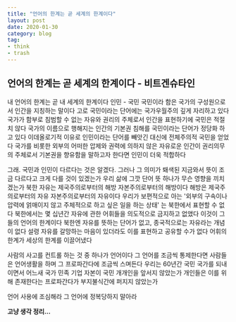 ```yaml
---
title: "언어의 한계는 곧 세계의 한계이다"
layout: post
date: 2020-01-30
category: blog
tag:
- think
- trash
---
```


## 언어의 한계는 곧 세계의 한계이다 - 비트겐슈타인  

  내 언어의 한계는 곧 내 세계의 한계이다
  인민 - 국민
  국민이라 함은 국가의 구성원으로서 인간을 지칭하는 말이다
  고로 국민이라는 단어에는 국가우월주의 깊게 자리하고 있다
  국가가 함부로 침범할 수 없는 자유와 권리의 주체로서 인간을 표현하기에 국민은 적절치 않다
  국가의 이름으로 행해지는 인간의 기본권 침해를 국민이라는 단어가 정당화 하고 있다
  이데올로기적 이유로 인민이라는 단어를 빼앗긴 대신에 전체주의적 국민을 얻었다
  국가를 비롯한 외부의 어떠한 압제와 권력에 의하지 않은 자유로운 인간이 권리의무의 주체로서 기본권을 향유함을 말하고자 한다면 인민이 더욱 적합하다
  
  
  
  그래. 국민과 인민이 다르다는 것은 알겠다. 그러나 그 의미가 퇘색된 지금와서 뜻이 조금 다르다고 크게 다를 것이 있겠는가
  우리 삶에 그깟 단어 뜻 하나가 무슨 영향을 끼치겠는가
  북한 자유는 제국주의로부터의 해방 자본주의로부터의 해방이다
  해방은 제국주의로부터의 자유 자본주의로부터의 자유이다
  우리가 보편적으로 아는 '외부의 구속이나 압력에 얽매이지 않고 주체적으로 하고 싶은 일을 하는 상태' 는 북한에서 표현할 수 없다
  북한에서는 몇 십년간 자유에 관한 어휘들을 의도적으로 금지하고 없앴다
  이것이 그들의 언어의 한계이다 북한엔 자유를 뜻하는 단어가 없고, 종국적으로는 자유라는 개념이 없다
  설령 자유를 갈망하는 마음이 있더라도 이를 표현하고 공유할 수가 없다
  어휘의 한계가 세상의 한계를 이끌어냈다
  
  
  
  사람의 사고를 컨트롤 하는 것 중 하나가 언어이다
  그 언어를 조금씩 통제한다면 사람들은 언어생활을 하며 그 프로파간다에 조금씩 스며든다
  우리는 60년간 국민 국가를 되내이면서
  어느새 국가 민족 기업 자본이 국민 개개인을 앞서지 않았는가
  개인들은 이를 위해 존재한다는 프로파간다가 부지불식간에 퍼지지 않았는가
  
  
  언어 사용에 조심해라
  그 언어에 정복당하지 말아라
  
  
  __고냥 생각 정리...__
  
  
  
  
  
